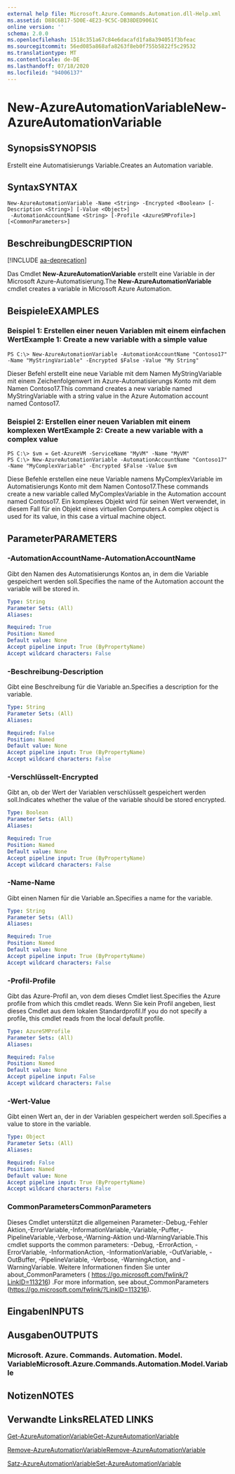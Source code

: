 ```yaml
---
external help file: Microsoft.Azure.Commands.Automation.dll-Help.xml
ms.assetid: D88C6B17-5D0E-4E23-9C5C-DB38DED9061C
online version: ''
schema: 2.0.0
ms.openlocfilehash: 1518c351a67c84e6dacafd1fa8a394051f3bfeac
ms.sourcegitcommit: 56ed085a868afa8263f8eb0f755b5822f5c29532
ms.translationtype: MT
ms.contentlocale: de-DE
ms.lasthandoff: 07/18/2020
ms.locfileid: "94006137"
---
```

# <span data-ttu-id="f3feb-101">New-AzureAutomationVariable</span><span class="sxs-lookup"><span data-stu-id="f3feb-101">New-AzureAutomationVariable</span></span>

## <span data-ttu-id="f3feb-102">Synopsis</span><span class="sxs-lookup"><span data-stu-id="f3feb-102">SYNOPSIS</span></span>

<span data-ttu-id="f3feb-103">Erstellt eine Automatisierungs Variable.</span><span class="sxs-lookup"><span data-stu-id="f3feb-103">Creates an Automation variable.</span></span>

## <span data-ttu-id="f3feb-104">Syntax</span><span class="sxs-lookup"><span data-stu-id="f3feb-104">SYNTAX</span></span>

```
New-AzureAutomationVariable -Name <String> -Encrypted <Boolean> [-Description <String>] [-Value <Object>]
 -AutomationAccountName <String> [-Profile <AzureSMProfile>] [<CommonParameters>]
```

## <span data-ttu-id="f3feb-105">Beschreibung</span><span class="sxs-lookup"><span data-stu-id="f3feb-105">DESCRIPTION</span></span>

[!INCLUDE [aa-deprecation](../include/aa-deprecation.md)]

<span data-ttu-id="f3feb-106">Das Cmdlet **New-AzureAutomationVariable** erstellt eine Variable in der Microsoft Azure-Automatisierung.</span><span class="sxs-lookup"><span data-stu-id="f3feb-106">The **New-AzureAutomationVariable** cmdlet creates a variable in Microsoft Azure Automation.</span></span>

## <span data-ttu-id="f3feb-107">Beispiele</span><span class="sxs-lookup"><span data-stu-id="f3feb-107">EXAMPLES</span></span>

### <span data-ttu-id="f3feb-108">Beispiel 1: Erstellen einer neuen Variablen mit einem einfachen Wert</span><span class="sxs-lookup"><span data-stu-id="f3feb-108">Example 1: Create a new variable with a simple value</span></span>
```
PS C:\> New-AzureAutomationVariable -AutomationAccountName "Contoso17" -Name "MyStringVariable" -Encrypted $False -Value "My String"
```

<span data-ttu-id="f3feb-109">Dieser Befehl erstellt eine neue Variable mit dem Namen MyStringVariable mit einem Zeichenfolgenwert im Azure-Automatisierungs Konto mit dem Namen Contoso17.</span><span class="sxs-lookup"><span data-stu-id="f3feb-109">This command creates a new variable named MyStringVariable with a string value in the Azure Automation account named Contoso17.</span></span>

### <span data-ttu-id="f3feb-110">Beispiel 2: Erstellen einer neuen Variablen mit einem komplexen Wert</span><span class="sxs-lookup"><span data-stu-id="f3feb-110">Example 2: Create a new variable with a complex value</span></span>
```
PS C:\> $vm = Get-AzureVM -ServiceName "MyVM" -Name "MyVM"
PS C:\> New-AzureAutomationVariable -AutomationAccountName "Contoso17" -Name "MyComplexVariable" -Encrypted $False -Value $vm
```

<span data-ttu-id="f3feb-111">Diese Befehle erstellen eine neue Variable namens MyComplexVariable im Automatisierungs Konto mit dem Namen Contoso17.</span><span class="sxs-lookup"><span data-stu-id="f3feb-111">These commands create a new variable called MyComplexVariable in the Automation account named Contoso17.</span></span>
<span data-ttu-id="f3feb-112">Ein komplexes Objekt wird für seinen Wert verwendet, in diesem Fall für ein Objekt eines virtuellen Computers.</span><span class="sxs-lookup"><span data-stu-id="f3feb-112">A complex object is used for its value, in this case a virtual machine object.</span></span>

## <span data-ttu-id="f3feb-113">Parameter</span><span class="sxs-lookup"><span data-stu-id="f3feb-113">PARAMETERS</span></span>

### <span data-ttu-id="f3feb-114">-AutomationAccountName</span><span class="sxs-lookup"><span data-stu-id="f3feb-114">-AutomationAccountName</span></span>
<span data-ttu-id="f3feb-115">Gibt den Namen des Automatisierungs Kontos an, in dem die Variable gespeichert werden soll.</span><span class="sxs-lookup"><span data-stu-id="f3feb-115">Specifies the name of the Automation account the variable will be stored in.</span></span>

```yaml
Type: String
Parameter Sets: (All)
Aliases: 

Required: True
Position: Named
Default value: None
Accept pipeline input: True (ByPropertyName)
Accept wildcard characters: False
```

### <span data-ttu-id="f3feb-116">-Beschreibung</span><span class="sxs-lookup"><span data-stu-id="f3feb-116">-Description</span></span>
<span data-ttu-id="f3feb-117">Gibt eine Beschreibung für die Variable an.</span><span class="sxs-lookup"><span data-stu-id="f3feb-117">Specifies a description for the variable.</span></span>

```yaml
Type: String
Parameter Sets: (All)
Aliases: 

Required: False
Position: Named
Default value: None
Accept pipeline input: True (ByPropertyName)
Accept wildcard characters: False
```

### <span data-ttu-id="f3feb-118">-Verschlüsselt</span><span class="sxs-lookup"><span data-stu-id="f3feb-118">-Encrypted</span></span>
<span data-ttu-id="f3feb-119">Gibt an, ob der Wert der Variablen verschlüsselt gespeichert werden soll.</span><span class="sxs-lookup"><span data-stu-id="f3feb-119">Indicates whether the value of the variable should be stored encrypted.</span></span>

```yaml
Type: Boolean
Parameter Sets: (All)
Aliases: 

Required: True
Position: Named
Default value: None
Accept pipeline input: True (ByPropertyName)
Accept wildcard characters: False
```

### <span data-ttu-id="f3feb-120">-Name</span><span class="sxs-lookup"><span data-stu-id="f3feb-120">-Name</span></span>
<span data-ttu-id="f3feb-121">Gibt einen Namen für die Variable an.</span><span class="sxs-lookup"><span data-stu-id="f3feb-121">Specifies a name for the variable.</span></span>

```yaml
Type: String
Parameter Sets: (All)
Aliases: 

Required: True
Position: Named
Default value: None
Accept pipeline input: True (ByPropertyName)
Accept wildcard characters: False
```

### <span data-ttu-id="f3feb-122">-Profil</span><span class="sxs-lookup"><span data-stu-id="f3feb-122">-Profile</span></span>
<span data-ttu-id="f3feb-123">Gibt das Azure-Profil an, von dem dieses Cmdlet liest.</span><span class="sxs-lookup"><span data-stu-id="f3feb-123">Specifies the Azure profile from which this cmdlet reads.</span></span>
<span data-ttu-id="f3feb-124">Wenn Sie kein Profil angeben, liest dieses Cmdlet aus dem lokalen Standardprofil.</span><span class="sxs-lookup"><span data-stu-id="f3feb-124">If you do not specify a profile, this cmdlet reads from the local default profile.</span></span>

```yaml
Type: AzureSMProfile
Parameter Sets: (All)
Aliases: 

Required: False
Position: Named
Default value: None
Accept pipeline input: False
Accept wildcard characters: False
```

### <span data-ttu-id="f3feb-125">-Wert</span><span class="sxs-lookup"><span data-stu-id="f3feb-125">-Value</span></span>
<span data-ttu-id="f3feb-126">Gibt einen Wert an, der in der Variablen gespeichert werden soll.</span><span class="sxs-lookup"><span data-stu-id="f3feb-126">Specifies a value to store in the variable.</span></span>

```yaml
Type: Object
Parameter Sets: (All)
Aliases: 

Required: False
Position: Named
Default value: None
Accept pipeline input: True (ByPropertyName)
Accept wildcard characters: False
```

### <span data-ttu-id="f3feb-127">CommonParameters</span><span class="sxs-lookup"><span data-stu-id="f3feb-127">CommonParameters</span></span>
<span data-ttu-id="f3feb-128">Dieses Cmdlet unterstützt die allgemeinen Parameter:-Debug,-Fehler Aktion,-ErrorVariable,-InformationVariable,-Variable,-Puffer,-PipelineVariable,-Verbose,-Warning-Aktion und-WarningVariable.</span><span class="sxs-lookup"><span data-stu-id="f3feb-128">This cmdlet supports the common parameters: -Debug, -ErrorAction, -ErrorVariable, -InformationAction, -InformationVariable, -OutVariable, -OutBuffer, -PipelineVariable, -Verbose, -WarningAction, and -WarningVariable.</span></span> <span data-ttu-id="f3feb-129">Weitere Informationen finden Sie unter about_CommonParameters ( https://go.microsoft.com/fwlink/?LinkID=113216) .</span><span class="sxs-lookup"><span data-stu-id="f3feb-129">For more information, see about_CommonParameters (https://go.microsoft.com/fwlink/?LinkID=113216).</span></span>

## <span data-ttu-id="f3feb-130">Eingaben</span><span class="sxs-lookup"><span data-stu-id="f3feb-130">INPUTS</span></span>

## <span data-ttu-id="f3feb-131">Ausgaben</span><span class="sxs-lookup"><span data-stu-id="f3feb-131">OUTPUTS</span></span>

### <span data-ttu-id="f3feb-132">Microsoft. Azure. Commands. Automation. Model. Variable</span><span class="sxs-lookup"><span data-stu-id="f3feb-132">Microsoft.Azure.Commands.Automation.Model.Variable</span></span>

## <span data-ttu-id="f3feb-133">Notizen</span><span class="sxs-lookup"><span data-stu-id="f3feb-133">NOTES</span></span>

## <span data-ttu-id="f3feb-134">Verwandte Links</span><span class="sxs-lookup"><span data-stu-id="f3feb-134">RELATED LINKS</span></span>

[<span data-ttu-id="f3feb-135">Get-AzureAutomationVariable</span><span class="sxs-lookup"><span data-stu-id="f3feb-135">Get-AzureAutomationVariable</span></span>](./Get-AzureAutomationVariable.md)

[<span data-ttu-id="f3feb-136">Remove-AzureAutomationVariable</span><span class="sxs-lookup"><span data-stu-id="f3feb-136">Remove-AzureAutomationVariable</span></span>](./Remove-AzureAutomationVariable.md)

[<span data-ttu-id="f3feb-137">Satz-AzureAutomationVariable</span><span class="sxs-lookup"><span data-stu-id="f3feb-137">Set-AzureAutomationVariable</span></span>](./Set-AzureAutomationVariable.md)


